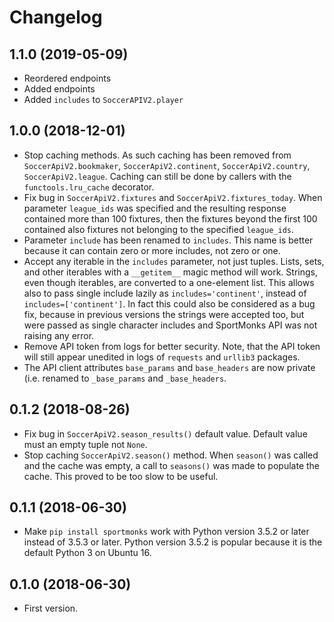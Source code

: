# Changelog

## 1.1.0 (2019-05-09)
* Reordered endpoints
* Added endpoints
* Added `includes` to `SoccerAPIV2.player`

## 1.0.0 (2018-12-01)
* Stop caching methods. As such caching has been removed from `SoccerApiV2.bookmaker`, `SoccerApiV2.continent`, `SoccerApiV2.country`, `SoccerApiV2.league`. Caching can still be done by callers with the `functools.lru_cache` decorator.
* Fix bug in `SoccerApiV2.fixtures` and `SoccerApiV2.fixtures_today`. When parameter `league_ids` was specified and the resulting response contained more than 100 fixtures, then the fixtures beyond the first 100 contained also fixtures not belonging to the specified `league_ids`. 
* Parameter `include` has been renamed to `includes`. This name is better because it can contain zero or more includes, not zero or one.
* Accept any iterable in the `includes` parameter, not just tuples. Lists, sets, and other iterables with a `__getitem__` magic method will work. Strings, even though iterables, are converted to a one-element list. This allows also to pass single include lazily as `includes='continent'`, instead of `includes=['continent']`. In fact this could also be considered as a bug fix, because in previous versions the strings were accepted too, but were passed as single character includes and SportMonks API was not raising any error.
* Remove API token from logs for better security. Note, that the API token will still appear unedited in logs of `requests` and `urllib3` packages.
* The API client attributes `base_params` and `base_headers` are now private (i.e. renamed to `_base_params` and `_base_headers`.

## 0.1.2 (2018-08-26)
* Fix bug in `SoccerApiV2.season_results()` default value. Default value must an empty tuple not `None`.
* Stop caching `SoccerApiV2.season()` method. When `season()` was called and the cache was empty, a call to `seasons()` was made to populate the cache. This proved to be too slow to be useful.

## 0.1.1 (2018-06-30)
* Make `pip install sportmonks` work with Python version 3.5.2 or later instead of 3.5.3 or later. Python version 3.5.2 is popular because it is the default Python 3 on Ubuntu 16.

## 0.1.0 (2018-06-30)
* First version.

